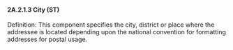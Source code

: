 #### 2A.2.1.3 City (ST)

Definition: This component specifies the city, district or place where the addressee is located depending upon the national convention for formatting addresses for postal usage.
